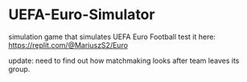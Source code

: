 # UEFA-Euro-Simulator
simulation game that simulates UEFA Euro Football
test it here: https://replit.com/@MariuszS2/Euro

update: need to find out how matchmaking looks after team leaves its group.

